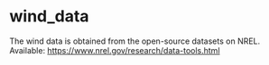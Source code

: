 # wind_data
The  wind data  is obtained from the open-source datasets on NREL.
Available: https://www.nrel.gov/research/data-tools.html
